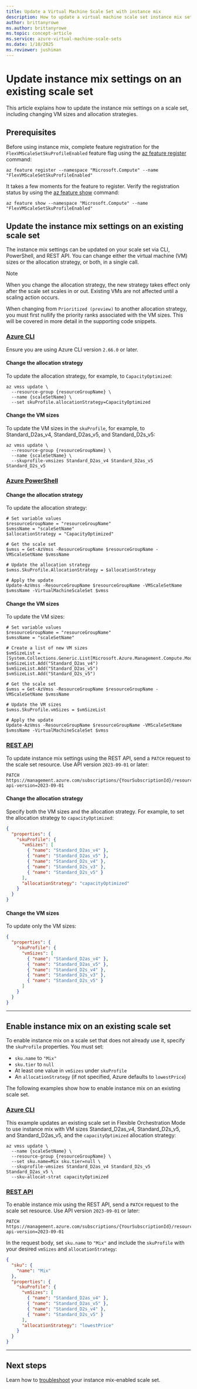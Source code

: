 ```yaml
---
title: Update a Virtual Machine Scale Set with instance mix
description: How to update a virtual machine scale set instance mix settings. 
author: brittanyrowe 
ms.author: brittanyrowe
ms.topic: concept-article
ms.service: azure-virtual-machine-scale-sets
ms.date: 1/10/2025
ms.reviewer: jushiman
---
```


# Update instance mix settings on an existing scale set
This article explains how to update the instance mix settings on a scale set, including changing VM sizes and allocation strategies.

## Prerequisites
Before using instance mix, complete feature registration for the `FlexVMScaleSetSkuProfileEnabled` feature flag using the [az feature register](/cli/azure/feature#az-feature-register) command:

```azurecli-interactive
az feature register --namespace "Microsoft.Compute" --name "FlexVMScaleSetSkuProfileEnabled"
```

It takes a few moments for the feature to register. Verify the registration status by using the [az feature show](/cli/azure/feature#az-feature-register) command:

```azurecli-interactive
az feature show --namespace "Microsoft.Compute" --name "FlexVMScaleSetSkuProfileEnabled"
```

## Update the instance mix settings on an existing scale set
The instance mix settings can be updated on your scale set via CLI, PowerShell, and REST API. You can change either the virtual machine (VM) sizes or the allocation strategy, or both, in a single call.

> [!NOTE]
> When you change the allocation strategy, the new strategy takes effect only after the scale set scales in or out. Existing VMs are not affected until a scaling action occurs.

When changing from `Prioritized (preview)` to another allocation strategy, you must first nullify the priority ranks associated with the VM sizes. This will be covered in more detail in the supporting code snippets. 

### [Azure CLI](#tab/cli-1)
Ensure you are using Azure CLI version `2.66.0` or later.

#### Change the allocation strategy
To update the allocation strategy, for example, to `CapacityOptimized`:

```azurecli-interactive
az vmss update \
  --resource-group {resourceGroupName} \
  --name {scaleSetName} \
  --set skuProfile.allocationStrategy=CapacityOptimized
```

#### Change the VM sizes
To update the VM sizes in the `skuProfile`, for example, to Standard_D2as_v4, Standard_D2as_v5, and Standard_D2s_v5:

```azurecli-interactive
az vmss update \
  --resource-group {resourceGroupName} \
  --name {scaleSetName} \
  --skuprofile-vmsizes Standard_D2as_v4 Standard_D2as_v5 Standard_D2s_v5
```

### [Azure PowerShell](#tab/powershell-1)

#### Change the allocation strategy
To update the allocation strategy:

```azurepowershell-interactive
# Set variable values
$resourceGroupName = "resourceGroupName"
$vmssName = "scaleSetName"
$allocationStrategy = "CapacityOptimized"

# Get the scale set
$vmss = Get-AzVmss -ResourceGroupName $resourceGroupName -VMScaleSetName $vmssName

# Update the allocation strategy
$vmss.SkuProfile.AllocationStrategy = $allocationStrategy

# Apply the update
Update-AzVmss -ResourceGroupName $resourceGroupName -VMScaleSetName $vmssName -VirtualMachineScaleSet $vmss
```

#### Change the VM sizes
To update the VM sizes:

```azurepowershell-interactive
# Set variable values
$resourceGroupName = "resourceGroupName"
$vmssName = "scaleSetName"

# Create a list of new VM sizes
$vmSizeList = [System.Collections.Generic.List[Microsoft.Azure.Management.Compute.Models.SkuProfileVMSize]]::new()
$vmSizeList.Add("Standard_D2as_v4")
$vmSizeList.Add("Standard_D2as_v5")
$vmSizeList.Add("Standard_D2s_v5")

# Get the scale set
$vmss = Get-AzVmss -ResourceGroupName $resourceGroupName -VMScaleSetName $vmssName

# Update the VM sizes
$vmss.SkuProfile.vmSizes = $vmSizeList

# Apply the update
Update-AzVmss -ResourceGroupName $resourceGroupName -VMScaleSetName $vmssName -VirtualMachineScaleSet $vmss
```

### [REST API](#tab/arm-1)
To update instance mix settings using the REST API, send a `PATCH` request to the scale set resource. Use API version `2023-09-01` or later:

```http
PATCH https://management.azure.com/subscriptions/{YourSubscriptionId}/resourceGroups/{YourResourceGroupName}/providers/Microsoft.Compute/virtualMachineScaleSets/{yourScaleSetName}?api-version=2023-09-01
```

#### Change the allocation strategy
Specify both the VM sizes and the allocation strategy. For example, to set the allocation strategy to `capacityOptimized`:

```json
{
  "properties": {
    "skuProfile": {
      "vmSizes": [
        { "name": "Standard_D2as_v4" },
        { "name": "Standard_D2as_v5" },
        { "name": "Standard_D2s_v4" },
        { "name": "Standard_D2s_v3" },
        { "name": "Standard_D2s_v5" }
      ],
      "allocationStrategy": "capacityOptimized"
    }
  }
}
```

#### Change the VM sizes
To update only the VM sizes:

```json
{
  "properties": {
    "skuProfile": {
      "vmSizes": [
        { "name": "Standard_D2as_v4" },
        { "name": "Standard_D2as_v5" },
        { "name": "Standard_D2s_v4" },
        { "name": "Standard_D2s_v3" },
        { "name": "Standard_D2s_v5" }
      ]
    }
  }
}
```

---

## Enable instance mix on an existing scale set
To enable instance mix on a scale set that does not already use it, specify the `skuProfile` properties. You must set:
- `sku.name` to `"Mix"`
- `sku.tier` to `null`
- At least one value in `vmSizes` under `skuProfile`
- An `allocationStrategy` (if not specified, Azure defaults to `lowestPrice`)

The following examples show how to enable instance mix on an existing scale set.

### [Azure CLI](#tab/cli-2)
This example updates an existing scale set in Flexible Orchestration Mode to use instance mix with VM sizes Standard_D2as_v4, Standard_D2s_v5, and Standard_D2as_v5, and the `capacityOptimized` allocation strategy:

```azurecli-interactive
az vmss update \
  --name {scaleSetName} \
  --resource-group {resourceGroupName} \
  --set sku.name=Mix sku.tier=null \
  --skuprofile-vmsizes Standard_D2as_v4 Standard_D2s_v5 Standard_D2as_v5 \
  --sku-allocat-strat capacityOptimized
```

### [REST API](#tab/arm-2)
To enable instance mix using the REST API, send a `PATCH` request to the scale set resource. Use API version `2023-09-01` or later:

```http
PATCH https://management.azure.com/subscriptions/{YourSubscriptionId}/resourceGroups/{YourResourceGroupName}/providers/Microsoft.Compute/virtualMachineScaleSets/{yourScaleSetName}?api-version=2023-09-01
```

In the request body, set `sku.name` to `"Mix"` and include the `skuProfile` with your desired `vmSizes` and `allocationStrategy`:

```json
{
  "sku": {
    "name": "Mix"
  },
  "properties": {
    "skuProfile": {
      "vmSizes": [
        { "name": "Standard_D2as_v4" },
        { "name": "Standard_D2as_v5" },
        { "name": "Standard_D2s_v4" },
        { "name": "Standard_D2s_v5" }
      ],
      "allocationStrategy": "lowestPrice"
    }
  }
}
```

---

## Next steps
Learn how to [troubleshoot](instance-mix-faq-troubleshooting.md) your instance mix-enabled scale set.
